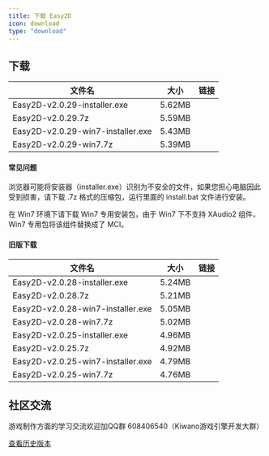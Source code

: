 ```yaml
---
title: 下载 Easy2D
icon: download
type: "download"
---
```


## 下载

| 文件名                  |   大小   |   链接   |
| ---------------------- |:-------:|:--------:|
| Easy2D-v2.0.29-installer.exe | 5.62MB   | [<i class="download icon"></i>](https://easy2d-bucket.oss-cn-hangzhou.aliyuncs.com/release/easy2d-v2.0.29-installer.exe) |
| Easy2D-v2.0.29.7z  | 5.59MB   | [<i class="download icon"></i>](https://easy2d-bucket.oss-cn-hangzhou.aliyuncs.com/release/easy2d-v2.0.29.7z) |
| Easy2D-v2.0.29-win7-installer.exe | 5.43MB   | [<i class="download icon"></i>](https://easy2d-bucket.oss-cn-hangzhou.aliyuncs.com/release/easy2d-v2.0.29-win7-installer.exe) |
| Easy2D-v2.0.29-win7.7z  | 5.39MB   | [<i class="download icon"></i>](https://easy2d-bucket.oss-cn-hangzhou.aliyuncs.com/release/easy2d-v2.0.29-win7.7z) |

#### 常见问题

浏览器可能将安装器（installer.exe）识别为不安全的文件，如果您担心电脑因此受到损害，请下载 .7z 格式的压缩包，运行里面的 install.bat 文件进行安装。

在 Win7 环境下请下载 Win7 专用安装包，由于 Win7 下不支持 XAudio2 组件，Win7 专用包将该组件替换成了 MCI。

#### 旧版下载

| 文件名                  |   大小   |   链接   |
| ----------------------- |:--------:|:--------:|
| Easy2D-v2.0.28-installer.exe | 5.24MB   | [<i class="download icon"></i>](https://easy2d-bucket.oss-cn-hangzhou.aliyuncs.com/release/easy2d-v2.0.28-installer.exe) |
| Easy2D-v2.0.28.7z  | 5.21MB   | [<i class="download icon"></i>](https://easy2d-bucket.oss-cn-hangzhou.aliyuncs.com/release/easy2d-v2.0.28.7z) |
| Easy2D-v2.0.28-win7-installer.exe | 5.05MB   | [<i class="download icon"></i>](https://easy2d-bucket.oss-cn-hangzhou.aliyuncs.com/release/easy2d-v2.0.28-win7-installer.exe) |
| Easy2D-v2.0.28-win7.7z  | 5.02MB   | [<i class="download icon"></i>](https://easy2d-bucket.oss-cn-hangzhou.aliyuncs.com/release/easy2d-v2.0.28-win7.7z) |
| Easy2D-v2.0.25-installer.exe | 4.96MB   | [<i class="download icon"></i>](https://easy2d-bucket.oss-cn-hangzhou.aliyuncs.com/release/easy2d-v2.0.25-installer.exe) |
| Easy2D-v2.0.25.7z  | 4.92MB   | [<i class="download icon"></i>](https://easy2d-bucket.oss-cn-hangzhou.aliyuncs.com/release/easy2d-v2.0.25.7z) |
| Easy2D-v2.0.25-win7-installer.exe | 4.79MB   | [<i class="download icon"></i>](https://easy2d-bucket.oss-cn-hangzhou.aliyuncs.com/release/easy2d-v2.0.25-win7-installer.exe) |
| Easy2D-v2.0.25-win7.7z  | 4.76MB   | [<i class="download icon"></i>](https://easy2d-bucket.oss-cn-hangzhou.aliyuncs.com/release/easy2d-v2.0.25-win7.7z) |

## 社区交流

游戏制作方面的学习交流欢迎加QQ群 608406540（Kiwano游戏引擎开发大群）

<a class="ui button" href="/history">查看历史版本</a>